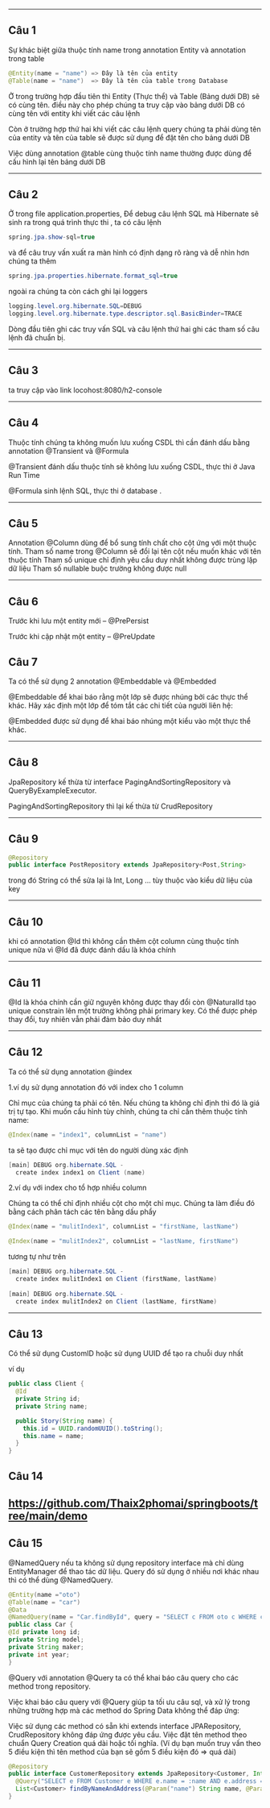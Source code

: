 ***
## Câu 1

Sự khác biệt giữa thuộc tính name trong annotation Entity và annotation trong table 

```Java
@Entity(name = "name") => Đây là tên của entity
@Table(name = "name")  => Đây là tên của table trong Database
```

Ở trong trường hợp đầu tiên thì Entity (Thực thể) và Table (Bảng dưới DB) sẽ có cùng tên. điều này cho phép chúng ta truy cập vào bảng dưới DB có cùng tên với entity khi viết các câu lệnh

Còn ở trường hợp thứ hai khi viết các câu lệnh query chúng ta phải dùng tên của entity và tên của table sẽ được sử dụng để đặt tên cho bảng dưới DB 

Việc dùng annotation @table cùng thuộc tính name thường được dùng để cấu hình lại tên bảng dưới DB

---
## Câu 2

Ở trong file application.properties, Để debug câu lệnh SQL mà Hibernate sẽ sinh ra trong quá trình thực thi , ta có câu lệnh

```java
spring.jpa.show-sql=true
```

và để câu truy vấn xuất ra màn hình có định dạng rõ ràng và dễ nhìn hơn chúng ta thêm

```java
spring.jpa.properties.hibernate.format_sql=true
```

ngoài ra chúng ta còn cách ghi lại loggers
```java
logging.level.org.hibernate.SQL=DEBUG
logging.level.org.hibernate.type.descriptor.sql.BasicBinder=TRACE
```

Dòng đầu tiên ghi các truy vấn SQL và câu lệnh thứ hai ghi các tham số câu lệnh đã chuẩn bị.

---
## Câu 3
ta truy cập vào link  locohost:8080/h2-console

---

## Câu 4

Thuộc tính chúng ta không muốn lưu xuống CSDL thì cần  đánh dấu bằng annotation @Transient và @Formula

@Transient đánh dấu thuộc tính sẽ không lưu xuống CSDL, thực thi ở Java Run Time


@Formula sinh lệnh SQL, thực thi ở database .

---
## Câu 5

Annotation @Column dùng để bổ sung tính chất cho cột ứng với một thuộc tính.
Tham số name trong @Column sẽ đổi lại tên cột nếu muốn khác với tên thuộc tính
Tham số unique chỉ định yêu cầu duy nhất không được trùng lặp dữ liệu
Tham số nullable buộc trường không được null

---

## Câu 6

Trước khi lưu một entity mới – @PrePersist

Trước khi cập nhật một entity – @PreUpdate

## Câu 7

Ta có thể sử dụng 2 annotation @Embeddable và @Embedded 

@Embeddable để khai báo rằng một lớp sẽ được nhúng bởi các thực thể khác. Hãy xác định một lớp để tóm tắt các chi tiết của người liên hệ:

@Embedded được sử dụng để khai báo nhúng một kiểu  vào một thực thể khác.

---
## Câu 8


JpaRepository kế thừa từ interface PagingAndSortingRepository và QueryByExampleExecutor.

PagingAndSortingRepository thì lại kế thừa từ CrudRepository


--- 

## Câu 9

```java
@Repository
public interface PostRepository extends JpaRepository<Post,String> 

```

trong đó String có thể sửa lại là Int, Long ... tùy thuộc vào kiểu dữ liệu của key

---

## Câu 10

khi có annotation @Id thì không cần thêm cột column cùng thuộc tính unique nữa vì @Id đã được đánh dấu là khóa chính

---

## Câu 11

@Id là khóa chính cần giữ nguyên không được thay đổi còn @NaturalId tạo unique constrain lên một trường không phải primary key. Có thể được phép thay đổi, tuy nhiên vẫn phải đảm bảo duy nhất

---
## Câu 12

Ta có thể sử dụng annotation @index 

1.ví dụ sử dụng annotation đó với index cho 1 column

Chỉ mục của chúng ta phải có tên. Nếu chúng ta không chỉ định thì đó là giá trị tự tạo. Khi muốn cấu hình tùy chỉnh, chúng ta chỉ cần thêm thuộc tính name:

```java
@Index(name = "index1", columnList = "name")
```
ta sẽ tạo được chỉ mục với tên do người dùng xác định

```java
[main] DEBUG org.hibernate.SQL -
  create index index1 on Client (name)
```

2.ví dụ với index cho tổ hợp nhiều column

Chúng ta có thể chỉ định nhiều cột cho một chỉ mục.
Chúng ta làm điều đó bằng cách phân tách các tên bằng dấu phẩy
```java
@Index(name = "mulitIndex1", columnList = "firstName, lastName")

@Index(name = "mulitIndex2", columnList = "lastName, firstName")
```

tương tự như trên 
```java
[main] DEBUG org.hibernate.SQL -
  create index mulitIndex1 on Client (firstName, lastName)
   
[main] DEBUG org.hibernate.SQL -
  create index mulitIndex2 on Client (lastName, firstName)
```

---
## Câu 13
Có thể sử dụng CustomID hoặc sử dụng UUID để tạo ra chuỗi duy nhất 

ví dụ

```java
public class Client {
  @Id
  private String id;  
  private String name;

  public Story(String name) {
    this.id = UUID.randomUUID().toString();
    this.name = name;
  }
}


```

## Câu 14
https://github.com/Thaix2phomai/springboots/tree/main/demo
---
## Câu 15
@NamedQuery nếu ta không sử dụng repository interface mà chỉ dùng EntityManager để thao tác dữ liệu. Query đó sử dụng ở nhiều nơi khác nhau thì có thể dùng @NamedQuery.
```java
@Entity(name ="oto") 
@Table(name = "car")  
@Data 
@NamedQuery(name = "Car.findById", query = "SELECT c FROM oto c WHERE c.id=:id")
public class Car {
@Id private long id; 
private String model;
private String maker;
private int year; 
}
```

@Query với annotation @Query ta có thể khai báo câu query cho các method trong repository.

Việc khai báo câu query với @Query giúp ta tối ưu câu sql, và xử lý trong những trường hợp mà các method do Spring Data không thể đáp ứng:

Việc sử dụng các method có sẵn khi extends interface JPARepository, CrudRepository  không đáp ứng được yêu cầu.
Việc đặt tên method theo chuẩn Query Creation quá dài hoặc tối nghĩa. (Ví dụ bạn muốn truy vấn theo 5 điều kiện thì tên method của bạn sẽ gồm 5 điều kiện đó => quá dài)

```java
@Repository
public interface CustomerRepository extends JpaRepository<Customer, Integer> {
  @Query("SELECT e FROM Customer e WHERE e.name = :name AND e.address = :address")
  List<Customer> findByNameAndAddress(@Param("name") String name, @Param("address") String address);
}
```













